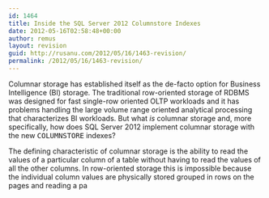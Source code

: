 ```yaml
---
id: 1464
title: Inside the SQL Server 2012 Columnstore Indexes
date: 2012-05-16T02:58:48+00:00
author: remus
layout: revision
guid: http://rusanu.com/2012/05/16/1463-revision/
permalink: /2012/05/16/1463-revision/
---
```

Columnar storage has established itself as the de-facto option for Business Intelligence (BI) storage. The traditional row-oriented storage of RDBMS was designed for fast single-row oriented OLTP workloads and it has problems handling the large volume range oriented analytical processing that characterizes BI workloads. But what _is_ columnar storage and, more specifically, how does SQL Server 2012 implement columnar storage with the new <tt>COLUMNSTORE</tt> indexes?

The defining characteristic of columnar storage is the ability to read the values of a particular column of a table without having to read the values of all the other columns. In row-oriented storage this is impossible because the individual column values are physically stored grouped in rows on the pages and reading a pa

<!--more-->